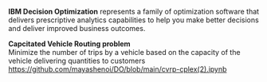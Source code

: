 **IBM Decision Optimization** represents a family of optimization software that delivers prescriptive analytics capabilities to help you make better decisions and deliver improved business outcomes.

**Capcitated Vehicle Routing problem**\
Minimize the number of trips by a vehicle based on the capacity of the vehicle delivering quantities to customers
https://github.com/mayashenoi/DO/blob/main/cvrp-cplex(2).ipynb


